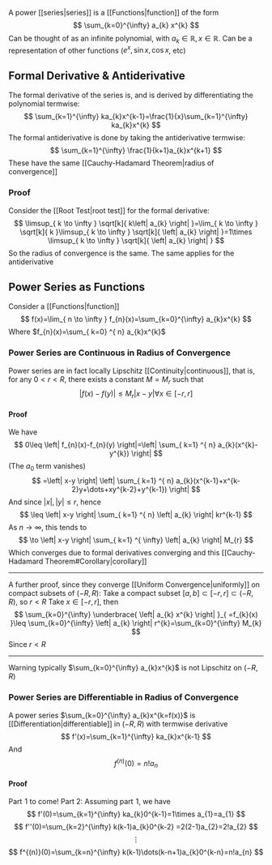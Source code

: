 A power [[series|series]] is a [[Functions|function]] of the form
$$
\sum_{k=0}^{\infty} a_{k} x^{k}
$$
Can be thought of as an infinite polynomial, with $a_{k}\in\mathbb{R},x\in\mathbb{R}$. Can be a representation of other functions ($e^{ x },\sin x,\cos x$, etc)
## Formal Derivative & Antiderivative
The formal derivative of the series is, and is derived by differentiating the polynomial termwise:
$$
\sum_{k=1}^{\infty} ka_{k}x^{k-1}=\frac{1}{x}\sum_{k=1}^{\infty} ka_{k}x^{k}  
$$
The formal antiderivative is done by taking the antiderivative termwise:
$$
\sum_{k=1}^{\infty} \frac{1}{k+1}a_{k}x^{k+1}
$$
These have the same [[Cauchy-Hadamard Theorem|radius of convergence]]
### Proof
Consider the [[Root Test|root test]] for the formal derivative:
$$
\limsup_{ k \to \infty } \sqrt[k]{ k\left| a_{k} \right|  }=\lim_{ k \to \infty } \sqrt[k]{ k }\limsup_{ k \to \infty } \sqrt[k]{ \left| a_{k} \right|  }=1\times \limsup_{ k \to \infty } \sqrt[k]{ \left| a_{k} \right|  }
$$
So the radius of convergence is the same. The same applies for the antiderivative
## Power Series as Functions
Consider a [[Functions|function]] 
$$
f(x)=\lim_{ n \to \infty } f_{n}(x)=\sum_{k=0}^{\infty} a_{k}x^{k} 
$$
Where $f_{n}(x)=\sum_{ k=0} ^{ n} a_{k}x^{k}$
### Power Series are Continuous in Radius of Convergence
Power series are in fact locally Lipschitz [[Continuity|continuous]], that is, for any $0<r<R$, there exists a constant $M=M_{r}$ such that
$$
\left| f(x)-f(y) \right| \leq M_{r}\left| x-y \right| \forall x\in [-r,r]
$$
#### Proof
We have
$$
0\leq \left| f_{n}(x)-f_{n}(y) \right|=\left| \sum_{ k=1} ^{ n}  a_{k}(x^{k}-y^{k}) \right|  
$$
(The $a_{0}$ term vanishes)
$$
=\left| x-y \right| \left| \sum_{ k=1} ^{ n}  a_{k}(x^{k-1}+x^{k-2}y+\dots+xy^{k-2}+y^{k-1}) \right| 
$$
And since $\left| x \right|,\left| y \right|\leq r$, hence
$$
\leq \left| x-y \right| \sum_{ k=1} ^{ n}  \left| a_{k} \right| kr^{k-1}
$$
As $n\to \infty$, this tends to
$$
\to \left| x-y \right| \sum_{ k=1} ^{ \infty} \left| a_{k} \right| M_{r}  
$$
Which converges due to formal derivatives converging and this [[Cauchy-Hadamard Theorem#Corollary|corollary]] 
___
A further proof, since they converge [[Uniform Convergence|uniformly]] on compact subsets of $(-R,R)$:
Take a compact subset $[a,b]\subset[-r,r]\subset(-R,R)$, so $r<R$
Take $x\in[-r,r]$, then 
$$
\sum_{k=0}^{\infty} \underbrace{ \left| a_{k} x^{k} \right|  }_{ =f_{k}(x) }\leq \sum_{k=0}^{\infty} \left| a_{k} \right| r^{k}=\sum_{k=0}^{\infty} M_{k}  
$$
Since $r<R$
___
Warning typically $\sum_{k=0}^{\infty} a_{k}x^{k}$ is not Lipschitz on $(-R,R)$
### Power Series are Differentiable in Radius of Convergence
A power series $\sum_{k=0}^{\infty} a_{k}x^{k=f(x)}$ is [[Differentiation|differentiable]] in $(-R,R)$ with termwise derivative 
$$
f'(x)=\sum_{k=1}^{\infty} ka_{k}x^{k-1} 
$$
And
$$
f^{(n)}(0)=n!a_{n}
$$
#### Proof
Part $\hspace{0pt}1$ to come!
Part 2:
Assuming part $\hspace{0pt}1$, we have
$$
f'(0)=\sum_{k=1}^{\infty} ka_{k}0^{k-1}=1\times a_{1}=a_{1} 
$$
$$
f''(0)=\sum_{k=2}^{\infty} k(k-1)a_{k}0^{k-2} =2(2-1)a_{2}=2!a_{2}
$$
$$
\vdots
$$
$$
 f^{(n)}(0)=\sum_{k=n}^{\infty} k(k-1)\dots(k-n+1)a_{k}0^{k-n}=n!a_{n} 
$$
